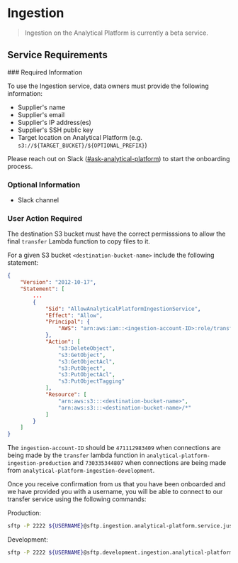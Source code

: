 # Ingestion

> Ingestion on the Analytical Platform is currently a beta service.

## Service Requirements

### Required Information

To use the Ingestion service, data owners must provide the following information:

- Supplier's name
- Supplier's email
- Supplier's IP address(es)
- Supplier's SSH public key
- Target location on Analytical Platform (e.g. `s3://${TARGET_BUCKET}/${OPTIONAL_PREFIX}`)

Please reach out on Slack ([#ask-analytical-platform](https://moj.enterprise.slack.com/archives/C4PF7QAJZ)) to start the onboarding process.

### Optional Information

- Slack channel

### User Action Required

The destination S3 bucket must have the correct permisssions to allow the final `transfer` Lambda function to copy files to it. 

For a given S3 bucket `<destination-bucket-name>` include the following statement:

```json
{
    "Version": "2012-10-17",
    "Statement": [
        ...
        {
            "Sid": "AllowAnalyticalPlatformIngestionService",
            "Effect": "Allow",
            "Principal": {
                "AWS": "arn:aws:iam::<ingestion-account-ID>:role/transfer"
            },
            "Action": [
                "s3:DeleteObject",
                "s3:GetObject",
                "s3:GetObjectAcl",
                "s3:PutObject",
                "s3:PutObjectAcl",
                "s3:PutObjectTagging"
            ],
            "Resource": [
                "arn:aws:s3:::<destination-bucket-name>",
                "arn:aws:s3:::<destination-bucket-name>/*"
            ]
        }
    ]
}
```

The `ingestion-account-ID` should be `471112983409` when connections are being made by the `transfer` lambda function in `analytical-platform-ingestion-production` and `730335344807` when connections are being made from `analytical-platform-ingestion-development`.

Once you receive confirmation from us that you have been onboarded and we have provided you with a username, you will be able to connect to our transfer service using the following commands:

Production:

```bash
sftp -P 2222 ${USERNAME}@sftp.ingestion.analytical-platform.service.justice.gov.uk
```
Development:

```bash
sftp -P 2222 ${USERNAME}@sftp.development.ingestion.analytical-platform.service.justice.gov.uk
```
